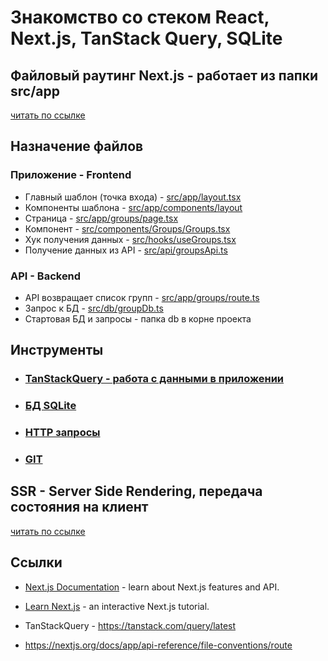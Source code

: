 # Знакомство со стеком React, Next.js, TanStack Query, SQLite

## Файловый раутинг Next.js - работает из папки src/app

[читать по ссылке](docs/next-routing.md)


## Назначение файлов

### Приложение - Frontend

- Главный шаблон (точка входа) - [src/app/layout.tsx](src/app/layout.tsx)
- Компоненты шаблона - [src/app/components/layout](src/app/components/layout)
- Страница - [src/app/groups/page.tsx](src/app/groups/page.tsx)
- Компонент - [src/components/Groups/Groups.tsx](src/components/Groups/Groups.tsx)
- Хук получения данных - [src/hooks/useGroups.tsx](src/hooks/useGroups.tsx)
- Получение данных из API - [src/api/groupsApi.ts](src/api/groupsApi.ts)

### API - Backend

- API возвращает список групп - [src/app/groups/route.ts](src/app/groups/route.ts)
- Запрос к БД - [src/db/groupDb.ts](src/db/groupDb.ts)
- Стартовая БД и запросы - папка db в корне проекта

## Инструменты
- ### [TanStackQuery - работа с данными в приложении](docs/tanstack-query.md)
- ### [БД SQLite](docs/db.md)
- ### [HTTP запросы](docs/http.md)
- ### [GIT](docs/git.md)

## SSR - Server Side Rendering, передача состояния на клиент
[читать по ссылке](docs/ssr.md)


## Ссылки

- [Next.js Documentation](https://nextjs.org/docs) - learn about Next.js features and API.
  
- [Learn Next.js](https://nextjs.org/learn) - an interactive Next.js tutorial.

- TanStackQuery - https://tanstack.com/query/latest

- https://nextjs.org/docs/app/api-reference/file-conventions/route

